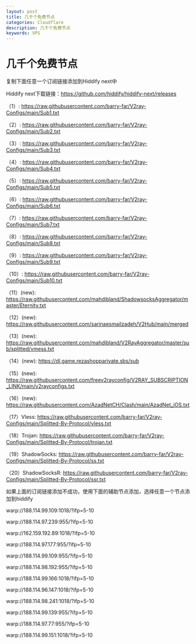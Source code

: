 ```yaml
---
layout: post
title: 几千个免费节点
categories: Cloudflare
description: 几千个免费节点
keywords: VPS
---
```


# 几千个免费节点

复制下面任意一个订阅链接添加到Hiddify next中

Hiddify next下载链接：https://github.com/hiddify/hiddify-next/releases

（1）: https://raw.githubusercontent.com/barry-far/V2ray-Configs/main/Sub1.txt

（2）: https://raw.githubusercontent.com/barry-far/V2ray-Configs/main/Sub2.txt

（3）: https://raw.githubusercontent.com/barry-far/V2ray-Configs/main/Sub3.txt

（4）: https://raw.githubusercontent.com/barry-far/V2ray-Configs/main/Sub4.txt

（5）: https://raw.githubusercontent.com/barry-far/V2ray-Configs/main/Sub5.txt

（6）: https://raw.githubusercontent.com/barry-far/V2ray-Configs/main/Sub6.txt

（7）: https://raw.githubusercontent.com/barry-far/V2ray-Configs/main/Sub7.txt

（8）: https://raw.githubusercontent.com/barry-far/V2ray-Configs/main/Sub8.txt

（9）: https://raw.githubusercontent.com/barry-far/V2ray-Configs/main/Sub9.txt

（10）: https://raw.githubusercontent.com/barry-far/V2ray-Configs/main/Sub10.txt

（11）(new): https://raw.githubusercontent.com/mahdibland/ShadowsocksAggregator/master/Eternity.txt

（12）(new): https://raw.githubusercontent.com/sarinaesmailzadeh/V2Hub/main/merged

（13）(new): https://raw.githubusercontent.com/mahdibland/V2RayAggregator/master/sub/splitted/vmess.txt

（14）(new): https://dl.game.rezashopparivate.sbs/sub

（15）(new): https://raw.githubusercontent.com/freev2rayconfig/V2RAY_SUBSCRIPTION_LINK/main/v2rayconfigs.txt

（16）(new): https://raw.githubusercontent.com/AzadNetCH/Clash/main/AzadNet_iOS.txt

（17）Vless: https://raw.githubusercontent.com/barry-far/V2ray-Configs/main/Splitted-By-Protocol/vless.txt

（18）Trojan: https://raw.githubusercontent.com/barry-far/V2ray-Configs/main/Splitted-By-Protocol/trojan.txt

（19）ShadowSocks: https://raw.githubusercontent.com/barry-far/V2ray-Configs/main/Splitted-By-Protocol/ss.txt

（20）ShadowSocksR: https://raw.githubusercontent.com/barry-far/V2ray-Configs/main/Splitted-By-Protocol/ssr.txt

如果上面的订阅链接添加不成功，使用下面的辅助节点添加，选择任意一个节点添加到hiddify

warp://188.114.99.109:1018/?ifp=5-10

warp://188.114.97.239:955/?ifp=5-10

warp://162.159.192.89:1018/?ifp=5-10

warp://188.114.97.177:955/?ifp=5-10

warp://188.114.99.109:955/?ifp=5-10

warp://188.114.98.192:955/?ifp=5-10

warp://188.114.99.166:1018/?ifp=5-10

warp://188.114.96.147:1018/?ifp=5-10

warp://188.114.98.241:1018/?ifp=5-10

warp://188.114.99.139:955/?ifp=5-10

warp://188.114.97.77:955/?ifp=5-10

warp://188.114.99.151:1018/?ifp=5-10
